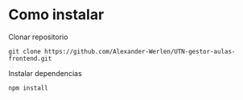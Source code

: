 # Como instalar

Clonar repositorio
```
git clone https://github.com/Alexander-Werlen/UTN-gestor-aulas-frontend.git
```

Instalar dependencias
```
npm install
```

